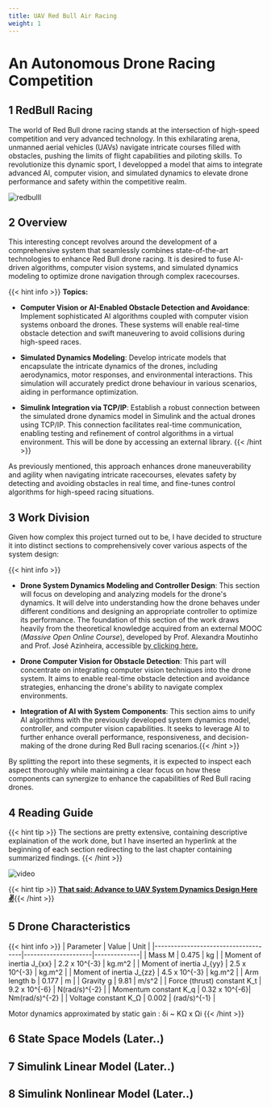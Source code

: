 ```yaml
---
title: UAV Red Bull Air Racing
weight: 1
---
```


# **An Autonomous Drone Racing Competition**

## 1 RedBull Racing 

The world of Red Bull drone racing stands at the intersection of high-speed competition and very advanced technology. In this exhilarating arena, unmanned aerial vehicles (UAVs) navigate intricate courses filled with obstacles, pushing the limits of flight capabilities and piloting skills. To revolutionize this dynamic sport, I developped a model that aims to integrate advanced AI, computer vision, and simulated dynamics to elevate drone performance and safety within the competitive realm.

![redbulll](https://www.dronetrest.com/uploads/db5290/original/2X/f/fbcf6fcd68bc57fac9f38ce5148e43f1cb95b926.png)

## 2 Overview

This interesting concept revolves around the development of a comprehensive system that seamlessly combines state-of-the-art technologies to enhance Red Bull drone racing. It is desired to fuse AI-driven algorithms, computer vision systems, and simulated dynamics modeling to optimize drone navigation through complex racecourses.


{{< hint info >}}
**Topics:**

- **Computer Vision or AI-Enabled Obstacle Detection and Avoidance**: Implement sophisticated AI algorithms coupled with computer vision systems onboard the drones. These systems will enable real-time obstacle detection and swift maneuvering to avoid collisions during high-speed races.

- **Simulated Dynamics Modeling**: Develop intricate models that encapsulate the intricate dynamics of the drones, including aerodynamics, motor responses, and environmental interactions. This simulation will accurately predict drone behaviour in various scenarios, aiding in performance optimization.

- **Simulink Integration via TCP/IP**: Establish a robust connection between the simulated drone dynamics model in Simulink and the actual drones using TCP/IP. This connection facilitates real-time communication, enabling testing and refinement of control algorithms in a virtual environment. This will be done by accessing an external library. {{< /hint >}}

As previously mentioned, this approach enhances drone maneuverability and agility when navigating intricate racecourses, elevates safety by detecting and avoiding obstacles in real time, and fine-tunes control algorithms for high-speed racing situations.

## 3 Work Division

Given how complex this project turned out to be, I have decided to structure it into distinct sections to comprehensively cover various aspects of the system design:

{{< hint info >}}
- **Drone System Dynamics Modeling and Controller Design**: This section will focus on developing and analyzing models for the drone's dynamics. It will delve into understanding how the drone behaves under different conditions and designing an appropriate controller to optimize its performance. The foundation of this section of the work draws heavily from the theoretical knowledge acquired from an external MOOC (*Massive Open Online Course*), developed by Prof. Alexandra Moutinho and Prof. José Azinheira, accessible [by clicking here.](https://courses.elearning.tecnico.ulisboa.pt/courses/course-v1:MOOCs+droneX+2021/about#en%20translation)

- **Drone Computer Vision for Obstacle Detection**: This part will concentrate on integrating computer vision techniques into the drone system. It aims to enable real-time obstacle detection and avoidance strategies, enhancing the drone's ability to navigate complex environments.

- **Integration of AI with System Components**: This section aims to unify AI algorithms with the previously developed system dynamics model, controller, and computer vision capabilities. It seeks to leverage AI to further enhance overall performance, responsiveness, and decision-making of the drone during Red Bull racing scenarios.{{< /hint >}}


By splitting the report into these segments, it is expected to inspect each aspect thoroughly while maintaining a clear focus on how these components can synergize to enhance the capabilities of Red Bull racing drones.


## 4 Reading Guide

{{< hint tip >}}
The sections are pretty extensive, containing descriptive explaination of the work done, but I have inserted an hyperlink at the beginning of each section redirecting to the last chapter containing summarized findings. 
{{< /hint >}}

![video](https://s5.gifyu.com/images/SRQm0.gif)

{{< hint tip >}}
[**That said: Advance to UAV System Dynamics Design Here ✌️**](https://ricardochin.com/docs/2code/1drone/_index2/){{< /hint >}}

## 5 Drone Characteristics 

{{< hint info >}}
| Parameter                           | Value               | Unit         |
|-------------------------------------|---------------------|--------------|
| Mass M                          | 0.475               | kg           |
| Moment of inertia J_{xx}        | 2.2 x 10^{-3} | kg.m^2   |
| Moment of inertia J_{yy}        | 2.5 x 10^{-3} | kg.m^2   |
| Moment of inertia J_{zz}        | 4.5 x 10^{-3} | kg.m^2   |
| Arm length b                    | 0.177               | m            |
| Gravity g                       | 9.81                | m/s^2    |
| Force (thrust) constant K_t     | 9.2 x 10^{-6} | N(rad/s)^{-2} |
| Momentum constant K_q          | 0.32 x 10^{-6}| Nm(rad/s)^{-2} |
| Voltage constant K_Ω     | 0.002               | (rad/s)^{-1} |

Motor dynamics approximated by static gain : δi ~  KΩ x Ωi
{{< /hint >}}

## 6 State Space Models (Later..)

## 7 Simulink Linear Model (Later..)

## 8 Simulink Nonlinear Model (Later..)




